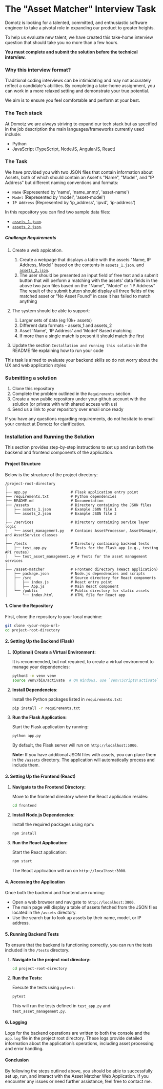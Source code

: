 # The "Asset Matcher" Interview Task
Domotz is looking for a talented, committed, and enthusiastic software engineer to take a pivotal role in expanding our product to greater heights.

To help us evaluate new talent, we have created this take-home interview question that should take you no more than a few hours.

**You must complete and submit the solution before the technical interview.**

### Why this interview format?
Traditional coding interviews can be intimidating and may not accurately reflect a candidate's abilities. By completing a take-home assignment, you can work in a more relaxed setting and demonstrate your true potential.

We aim is to ensure you feel comfortable and perform at your best.

### The Tech stack
At Domotz we are always striving to expand our tech stack but as specified in the job description the main languages/frameworks currently used include:
* Python
* JavaScript (TypeScript, NodeJS, AngularJS, React)

### The Task
We have provided you with two JSON files that contain information about Assets, both of which should contain an Asset's "Name", "Model", and "IP Address" but different naming conventions and formats:
* `Name` (Represented by 'name', 'name_snmp', 'asset-name')
* `Model` (Represented by 'model', 'asset-model')
* `IP Address` (Represented by 'ip_address', 'ipv4', 'ip-address')

In this repository you can find two sample data files:
* [`assets_1.json`](/assets_1.json).
* [`assets_2.json`](/assets_2.json).

##### Challenge Requirements
1. Create a web appication.
    1. Create a webpage that displays a table with the assets "Name, IP Address, Model" based on the contents in [`assets_1.json`](/assets_1.json). and [`assets_2.json`](/assets_2.json).
    2. The user should be presented an input field of free text and a submit button that will perform a matching with the assets' data fields in the above two json files based on the "Name", "Model" or "IP Address"
        The result of the submit button should display all three fields of the matched asset or "No Asset Found" in case it has failed to match anything
    
2. The system should be able to support:
    1. Larger sets of data (eg 10k+ assets)
    2. Different data formats - assets_1 and assets_2
    3. Asset 'Name', 'IP Address' and 'Model' Based matching
    4. If more than a single match is present it should match the first

3. Update the section `Installation and running this solution` in the README file explaining how to run your code

This task is aimed to evaluate your backend skills so do not worry about the UX and web application styles

### Submitting a solution
1. Clone this repository
2. Complete the problem outlined in the `Requirements` section
3. Create a new public repository under your github account with the solution (or private with with shared access with us)
4. Send us a link to your repository over email once ready

If you have any questions regarding requirements, do not hesitate to email your contact at Domotz for clarification.

### Installation and Running the Solution

This section provides step-by-step instructions to set up and run both the backend and frontend components of the application.

#### Project Structure

Below is the structure of the project directory:

```
/project-root-directory
│
├── app.py                    # Flask application entry point
├── requirements.txt          # Python dependencies
├── README.md                 # Documentation
├── /assets                   # Directory containing the JSON files
│   ├── assets_1.json         # Example JSON file 1
│   └── assets_2.json         # Example JSON file 2
│
├── /services                 # Directory containing service layer logic
│   └── asset_management.py   # Contains AssetProcessor, AssetManager, and AssetService classes
│
├── /tests                    # Directory containing backend tests
│   ├── test_app.py           # Tests for the Flask app (e.g., testing API routes)
│   └── test_asset_management.py # Tests for the asset management services
│
├── /asset-matcher            # Frontend directory (React application)
│   ├── package.json          # Node.js dependencies and scripts
│   ├── /src                  # Source directory for React components
│   │   ├── index.js          # React entry point
│   │   ├── App.js            # Main React component
│   └── /public               # Public directory for static assets
│       └── index.html        # HTML file for React app
```

#### 1. Clone the Repository

First, clone the repository to your local machine:

```bash
git clone <your-repo-url>
cd project-root-directory
```

#### 2. Setting Up the Backend (Flask)

1. **(Optional) Create a Virtual Environment:**

   It is recommended, but not required, to create a virtual environment to manage your dependencies:

   ```bash
   python3 -m venv venv
   source venv/bin/activate  # On Windows, use `venv\Scripts\activate`
   ```

2. **Install Dependencies:**

   Install the Python packages listed in `requirements.txt`:

   ```bash
   pip install -r requirements.txt
   ```

3. **Run the Flask Application:**

   Start the Flask application by running:

   ```bash
   python app.py
   ```

   By default, the Flask server will run on `http://localhost:5000`.

   **Note:** If you have additional JSON files with assets, you can place them in the `/assets` directory. The application will automatically process and include them.

#### 3. Setting Up the Frontend (React)

1. **Navigate to the Frontend Directory:**

   Move to the frontend directory where the React application resides:

   ```bash
   cd frontend
   ```

2. **Install Node.js Dependencies:**

   Install the required packages using npm:

   ```bash
   npm install
   ```

3. **Run the React Application:**

   Start the React application:

   ```bash
   npm start
   ```

   The React application will run on `http://localhost:3000`.

#### 4. Accessing the Application

Once both the backend and frontend are running:

- Open a web browser and navigate to `http://localhost:3000`.
- The main page will display a table of assets fetched from the JSON files located in the `/assets` directory.
- Use the search bar to look up assets by their name, model, or IP address.

#### 5. Running Backend Tests

To ensure that the backend is functioning correctly, you can run the tests included in the `/tests` directory.

1. **Navigate to the project root directory:**

   ```bash
   cd project-root-directory
   ```

2. **Run the Tests:**

   Execute the tests using `pytest`:

   ```bash
   pytest
   ```

   This will run the tests defined in `test_app.py` and `test_asset_management.py`.

#### 6. Logging

Logs for the backend operations are written to both the console and the `app.log` file in the project root directory. These logs provide detailed information about the application’s operations, including asset processing and error handling.

#### Conclusion

By following the steps outlined above, you should be able to successfully set up, run, and interact with the Asset Matcher Web Application. If you encounter any issues or need further assistance, feel free to contact me.
